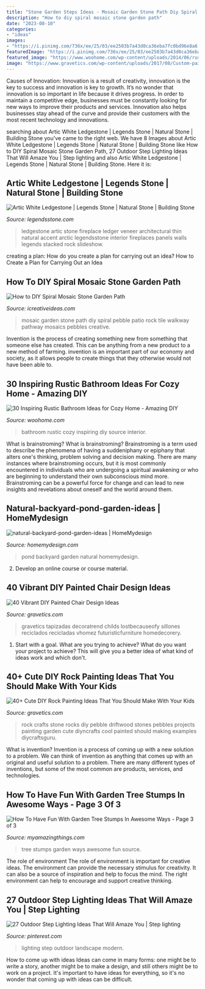 ```yaml
---
title: "Stone Garden Steps Ideas - Mosaic Garden Stone Path Diy Spiral Pebble Patio Rock Tile Walkway Pathway Mosaics Pebbles Creative"
description: "How to diy spiral mosaic stone garden path"
date: "2023-08-10"
categories:
- "ideas"
images:
- "https://i.pinimg.com/736x/ee/25/03/ee2503b7a43d0ca36eba7fc0bd96e8a6.jpg"
featuredImage: "https://i.pinimg.com/736x/ee/25/03/ee2503b7a43d0ca36eba7fc0bd96e8a6.jpg"
featured_image: "https://www.woohome.com/wp-content/uploads/2014/06/rustic-bathroom-ideas-4.jpg"
image: "https://www.gravetics.com/wp-content/uploads/2017/08/Custom-painted-circus-themed-chair.jpg"
---
```



Causes of Innovation:
Innovation is a result of creativity, innovation is the key to success and innovation is key to growth. It’s no wonder that innovation is so important in life because it drives progress. In order to maintain a competitive edge, businesses must be constantly looking for new ways to improve their products and services. Innovation also helps businesses stay ahead of the curve and provide their customers with the most recent technology and innovations.

	

		
searching about Artic White Ledgestone | Legends Stone | Natural Stone | Building Stone you've came to the right web. We have 8 Images about Artic White Ledgestone | Legends Stone | Natural Stone | Building Stone like How to DIY Spiral Mosaic Stone Garden Path, 27 Outdoor Step Lighting Ideas That Will Amaze You | Step lighting and also Artic White Ledgestone | Legends Stone | Natural Stone | Building Stone. Here it is:
		
    
## Artic White Ledgestone | Legends Stone | Natural Stone | Building Stone

<img loading=lazy src="http://www.legendsstone.com/wp-content/gallery/artic-white/image.jpeg" onerror="this.onerror=null;this.src='https://tse4.mm.bing.net/th?id=OIP.ZPlsf2hoofSG_475TRoRTgHaJ4&amp;pid=15.1';" alt="Artic White Ledgestone | Legends Stone | Natural Stone | Building Stone">

_Source: legendsstone.com_

>ledgestone artic stone fireplace ledger veneer architectural thin natural accent arctic legendsstone interior fireplaces panels walls legends stacked rock slideshow. 

	

creating a plan: How do you create a plan for carrying out an idea?
How to Create a Plan for Carrying Out an Idea

    
## How To DIY Spiral Mosaic Stone Garden Path

<img loading=lazy src="http://www.icreativeideas.com/wp-content/uploads/2014/07/How-to-DIY-Spiral-Mosaic-Stone-Garden-Path-3.jpg" onerror="this.onerror=null;this.src='https://tse3.mm.bing.net/th?id=OIP.Q9YO1HIbIizwFqaofnSMkgHaLG&amp;pid=15.1';" alt="How to DIY Spiral Mosaic Stone Garden Path">

_Source: icreativeideas.com_

>mosaic garden stone path diy spiral pebble patio rock tile walkway pathway mosaics pebbles creative. 

	

Invention is the process of creating something new from something that someone else has created. This can be anything from a new product to a new method of farming. invention is an important part of our economy and society, as it allows people to create things that they otherwise would not have been able to.

    
## 30 Inspiring Rustic Bathroom Ideas For Cozy Home - Amazing DIY

<img loading=lazy src="https://www.woohome.com/wp-content/uploads/2014/06/rustic-bathroom-ideas-4.jpg" onerror="this.onerror=null;this.src='https://tse2.mm.bing.net/th?id=OIP.eMzLLdLVGOgMHDNyApZqxwHaJ4&amp;pid=15.1';" alt="30 Inspiring Rustic Bathroom Ideas for Cozy Home - Amazing DIY">

_Source: woohome.com_

>bathroom rustic cozy inspiring diy source interior. 

	

What is brainstroming?
What is brainstroming? Brainstroming is a term used to describe the phenomena of having a suddeniphany or epiphany that alters one's thinking, problem solving and decision making. There are many instances where brainstroming occurs, but it is most commonly encountered in individuals who are undergoing a spiritual awakening or who are beginning to understand their own subconscious mind more. Brainstroming can be a powerful force for change and can lead to new insights and revelations about oneself and the world around them.

    
## Natural-backyard-pond-garden-ideas | HomeMydesign

<img loading=lazy src="https://homemydesign.com/wp-content/uploads/2015/04/natural-backyard-pond-garden-ideas.jpg" onerror="this.onerror=null;this.src='https://tse4.mm.bing.net/th?id=OIP.iXqLx7Ege1joC78m9LBKEgHaJ4&amp;pid=15.1';" alt="natural-backyard-pond-garden-ideas | HomeMydesign">

_Source: homemydesign.com_

>pond backyard garden natural homemydesign. 

	

2. Develop an online course or course material.

    
## 40 Vibrant DIY Painted Chair Design Ideas

<img loading=lazy src="https://www.gravetics.com/wp-content/uploads/2017/08/Custom-painted-circus-themed-chair.jpg" onerror="this.onerror=null;this.src='https://tse1.mm.bing.net/th?id=OIP.JqYKhTtke4T0NhAiA3pSfwHaNO&amp;pid=15.1';" alt="40 Vibrant DIY Painted Chair Design Ideas">

_Source: gravetics.com_

>gravetics tapizadas decoratrend childs lostbecauseofy sillones reciclados recicladas vhomez futuristicfurniture homedecorery. 

	

1. Start with a goal. What are you trying to achieve? What do you want your project to achieve? This will give you a better idea of what kind of ideas work and which don't. 

    
## 40+ Cute DIY Rock Painting Ideas That You Should Make With Your Kids

<img loading=lazy src="https://www.gravetics.com/wp-content/uploads/2017/08/Driftwood-Stone-Art.jpg" onerror="this.onerror=null;this.src='https://tse1.mm.bing.net/th?id=OIP.c4MfVSSFfU_rueacjvwKjAHaKu&amp;pid=15.1';" alt="40+ Cute DIY Rock Painting Ideas That You Should Make With Your Kids">

_Source: gravetics.com_

>rock crafts stone rocks diy pebble driftwood stones pebbles projects painting garden cute diyncrafts cool painted should making examples diycraftsguru. 

	

What is invention?
Invention is a process of coming up with a new solution to a problem. We can think of invention as anything that comes up with an original and useful solution to a problem. There are many different types of inventions, but some of the most common are products, services, and technologies.

    
## How To Have Fun With Garden Tree Stumps In Awesome Ways - Page 3 Of 3

<img loading=lazy src="http://myamazingthings.com/wp-content/uploads/2017/03/b23772f266674b60fa5890577a12a948.jpg" onerror="this.onerror=null;this.src='https://tse3.mm.bing.net/th?id=OIP.KlTl82DM0UUzRUd5FnGiJgHaIJ&amp;pid=15.1';" alt="How To Have Fun With Garden Tree Stumps In Awesome Ways - Page 3 of 3">

_Source: myamazingthings.com_

>tree stumps garden ways awesome fun source. 

	

The role of environment
The role of environment is important for creative ideas. The environment can provide the necessary stimulus for creativity. It can also be a source of inspiration and help to focus the mind. The right environment can help to encourage and support creative thinking.

    
## 27 Outdoor Step Lighting Ideas That Will Amaze You | Step Lighting

<img loading=lazy src="https://i.pinimg.com/736x/ee/25/03/ee2503b7a43d0ca36eba7fc0bd96e8a6.jpg" onerror="this.onerror=null;this.src='https://tse2.mm.bing.net/th?id=OIP.G9h2kxD0ze-8W4iWPNkBLgHaE6&amp;pid=15.1';" alt="27 Outdoor Step Lighting Ideas That Will Amaze You | Step lighting">

_Source: pinterest.com_

>lighting step outdoor landscape modern. 

	

How to come up with ideas
Ideas can come in many forms: one might be to write a story, another might be to make a design, and still others might be to work on a project. It's important to have ideas for everything, so it's no wonder that coming up with ideas can be difficult.

